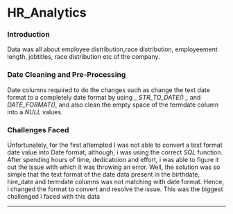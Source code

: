 # HR_Analytics

### Introduction 
Data was all about employee distribution,race distribution, employeement length, jobtitles, race distribution etc of the company.

### Date Cleaning and Pre-Processing
Date columns required to do the changes such as change the text date format to a completely date format by using *_ STR_TO_DATE() _* and *_DATE_FORMAT()_*, and also clean the empty space of the termdate column into a *_NULL_* values.

### Challenges Faced
Unfortunately, for the first attempted I was not able to convert a text format date value into Date format, although, i was using the correct *_SQL_* function. After spending hours of time, dedicatoion and effort, i was able to figure it out the issue with which it was throwing an error. Well, the solution was so simple that the text format of the date data present in the birthdate, hire_date and termdate columns was not matching with date format. Hence, i changed the format to convert and resolve the issue. This was the biggest challenged i faced with this data

****************************************************************************************************************************************************************************************
